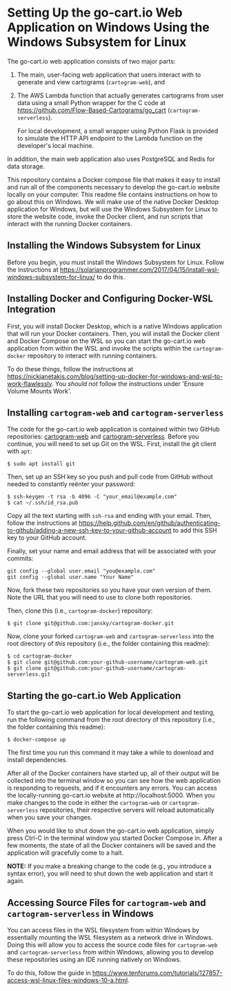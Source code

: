 # Setting Up the go-cart.io Web Application on Windows Using the Windows Subsystem for Linux

The go-cart.io web application consists of two major parts:

1. The main, user-facing web application that users interact with to
   generate and view cartograms (`cartogram-web`), and

2. The AWS Lambda function that actually generates cartograms from user data
   using a small Python wrapper for the C code at 
   https://github.com/Flow-Based-Cartograms/go_cart (`cartogram-serverless`).
   
   For local development, a small wrapper using Python Flask
   is provided to simulate the HTTP API endpoint to the Lambda function on 
   the developer's local machine.

In addition, the main web application also uses PostgreSQL and Redis for data storage.

This repository contains a Docker compose file that makes it easy to install and
run all of the components necessary to develop the go-cart.io website locally
on your computer. This readme file contains instructions on how to go about this on Windows. We will make use of the native Docker Desktop application for Windows, but will use the Windows Subsystem for Linux to store the website code, invoke the Docker client, and run scripts that interact with the running Docker containers.

## Installing the Windows Subsystem for Linux

Before you begin, you must install the Windows Subsystem for Linux. Follow the instructions at https://solarianprogrammer.com/2017/04/15/install-wsl-windows-subsystem-for-linux/ to do this.

## Installing Docker and Configuring Docker-WSL Integration

First, you will install Docker Desktop, which is a native Windows application that will run your Docker containers. Then, you will install the Docker client and Docker Compose on the WSL so you can start the go-cart.io web application from within the WSL and invoke the scripts within the `cartogram-docker` repository to interact with running containers.

To do these things, follow the instructions at https://nickjanetakis.com/blog/setting-up-docker-for-windows-and-wsl-to-work-flawlessly. You *should not* follow the instructions under 'Ensure Volume Mounts Work'.

## Installing `cartogram-web` and `cartogram-serverless`

The code for the go-cart.io web application is contained within two GitHub repositories: 
[cartogram-web](https://github.com/jansky/cartogram-web) and 
[cartogram-serverless](https://github.com/jansky/cartogram-serverless). Before you continue, you will need to set up Git on the WSL. First, install the git client with `apt`:

```shell script
$ sudo apt install git
```

Then, set up an SSH key so you push and pull code from GitHub without needed to constantly reënter your password:

```shell script
$ ssh-keygen -t rsa -b 4096 -C "your_email@example.com"
$ cat ~/.ssh/id_rsa.pub
```

Copy all the text starting with `ssh-rsa` and ending with your email. Then, follow the instructions at https://help.github.com/en/github/authenticating-to-github/adding-a-new-ssh-key-to-your-github-account to add this SSH key to your GitHub account.

Finally, set your name and email address that will be associated with your commits:

```shell script
git config --global user.email "you@example.com"
git config --global user.name "Your Name"
```

Now, fork these two repositories so you have your own version of them. Note the URL that you will need to use to clone both repositories.

Then, clone this (i.e., `cartogram-docker`) repository:

```shell script
$ git clone git@github.com:jansky/cartogram-docker.git
```

Now, clone your forked `cartogram-web` and `cartogram-serverless` into the root directory
of *this* repository (i.e., the folder containing this readme):

```shell script
$ cd cartogram-docker
$ git clone git@github.com:your-github-username/cartogram-web.git
$ git clone git@github.com:your-github-username/cartogram-serverless.git
``` 

## Starting the go-cart.io Web Application

To start the go-cart.io web application for local development and testing, run the following
command from the root directory of this repository (i.e., the folder containing this readme):

```shell script
$ docker-compose up
```

The first time you run this command it may take a while to download and install dependencies.

After all of the Docker containers have started up, all of their output will be collected
into the terminal window so you can see how the web application is responding to requests,
and if it encounters any errors. You can access the locally-running go-cart.io website at
http://localhost:5000. When you make changes to the code in either the
`cartogram-web` or `cartogram-serverless` repositories, their respective servers will reload 
automatically when you save your changes.

When you would like to shut down the go-cart.io web application, simply press Ctrl-C in the
terminal window you started Docker Compose in. After a few moments, the state of all the
Docker containers will be saved and the application will gracefully come to a halt.

**NOTE:** If you make a breaking change to the code (e.g., you introduce a syntax error), 
you will need to shut down the web application and start it again.

## Accessing Source Files for `cartogram-web` and `cartogram-serverless` in Windows

You can access files in the WSL filesystem from within Windows by essentially mounting the WSL filesystem as a network drive in Windows. Doing this will allow you to access the source code files for `cartogram-web` and `cartogram-serverless` from within Windows, allowing you to develop these repositories using an IDE running natively on Windows.

To do this, follow the guide in https://www.tenforums.com/tutorials/127857-access-wsl-linux-files-windows-10-a.html. 